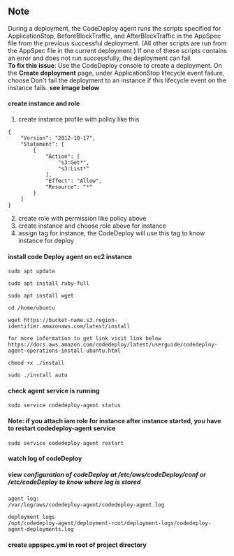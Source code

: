 ## Note
During a deployment, the CodeDeploy agent runs the scripts specified for ApplicationStop, BeforeBlockTraffic, and AfterBlockTraffic in the AppSpec file from the previous successful deployment. (All other scripts are run from the AppSpec file in the current deployment.) If one of these scripts contains an error and does not run successfully, the deployment can fail  
**To fix this issue**: Use the CodeDeploy console to create a deployment. On the **Create deployment** page, under ApplicationStop lifecycle event failure, choose Don't fail the deployment to an instance if this lifecycle event on the instance fails. **see image below**

#### create instance and role
1. create instance profile with policy like this
````
{
    "Version": "2012-10-17",
    "Statement": [
        {
            "Action": [
                "s3:Get*",
                "s3:List*"
            ],
            "Effect": "Allow",
            "Resource": "*"
        }
    ]
}
````

2. create role with permission like policy above
3. create instance and choose role above for instance
4. assign tag for instance, the CodeDeploy will use this tag to know instance for deploy

#### install code Deploy agent on ec2 instance
````
sudo apt update

sudo apt install ruby-full

sudo apt install wget

cd /home/ubuntu

wget https://bucket-name.s3.region-identifier.amazonaws.com/latest/install

for more information to get link visit link below
https://docs.aws.amazon.com/codedeploy/latest/userguide/codedeploy-agent-operations-install-ubuntu.html

chmod +x ./install

sudo ./install auto
````

#### check agent service is running
````
sudo service codedeploy-agent status
````

#### Note: if you attach iam role for instance after instance started, you have to restart codedeploy-agent service
````
sudo service codedeploy-agent restart
````

#### watch log of codeDeploy
##### view configuration of codeDeploy at /etc/aws/codeDeploy/conf or /etc/codeDeploy to know where log is stored
````
agent log:
/var/log/aws/codedeploy-agent/codedeploy-agent.log

deployment logs
/opt/codedeploy-agent/deployment-root/deployment-logs/codedeploy-agent-deployments.log
````
#### create appspec.yml in root of project directory


